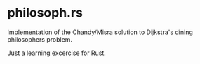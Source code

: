 # philosoph.rs
Implementation of the Chandy/Misra solution to Dijkstra's dining philosophers problem.

Just a learning excercise for Rust.